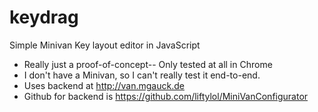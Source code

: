 # keydrag
Simple Minivan Key layout editor in JavaScript
- Really just a proof-of-concept-- Only tested at all in Chrome
- I don't have a Minivan, so I can't really test it end-to-end.
- Uses backend at http://van.mgauck.de
- Github for backend is https://github.com/liftylol/MiniVanConfigurator

